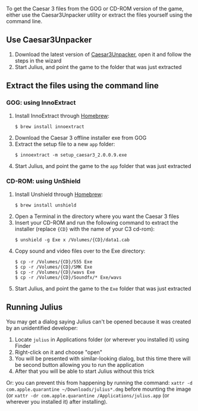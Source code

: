 To get the Caesar 3 files from the GOG or CD-ROM version of the game, either use the Caesar3Unpacker utility or extract the files yourself using the command line.

## Use Caesar3Unpacker

1. Download the latest version of [Caesar3Unpacker](https://github.com/bvschaik/caesar3unpacker/releases/latest), open it and follow the steps in the wizard
2. Start Julius, and point the game to the folder that was just extracted

## Extract the files using the command line

### GOG: using InnoExtract

1. Install InnoExtract through [Homebrew](https://brew.sh/):
   ```
   $ brew install innoextract
   ```
2. Download the Caesar 3 offline installer exe from GOG
3. Extract the setup file to a new `app` folder:
   ```
   $ innoextract -m setup_caesar3_2.0.0.9.exe
   ```
4. Start Julius, and point the game to the `app` folder that was just extracted

### CD-ROM: using UnShield

1. Install Unshield through [Homebrew](https://brew.sh/):
   ```
   $ brew install unshield
   ```
2. Open a Terminal in the directory where you want the Caesar 3 files
3. Insert your CD-ROM and run the following command to extract the installer (replace `{CD}` with the name of your C3 cd-rom):
   ```
   $ unshield -g Exe x /Volumes/{CD}/data1.cab
   ```
4. Copy sound and video files over to the Exe directory:
   ```
   $ cp -r /Volumes/{CD}/555 Exe
   $ cp -r /Volumes/{CD}/SMK Exe
   $ cp -r /Volumes/{CD}/wavs Exe
   $ cp -r /Volumes/{CD}/Soundfx/* Exe/wavs
   ```
5. Start Julius, and point the game to the `Exe` folder that was just extracted

## Running Julius

You may get a dialog saying Julius can't be opened because it was created by an unidentified developer:

1. Locate `julius` in Applications folder (or wherever you installed it) using Finder
2. Right-click on it and choose "open"
3. You will be presented with similar-looking dialog, but this time there will be second button allowing you to run the application
4. After that you will be able to start Julius without this trick

Or: you can prevent this from happening by running the command: `xattr -d com.apple.quarantine ~/Downloads/julius*.dmg` before mounting the image (or `xattr -dr com.apple.quarantine /Applications/julius.app` (or wherever you installed it) after installing).